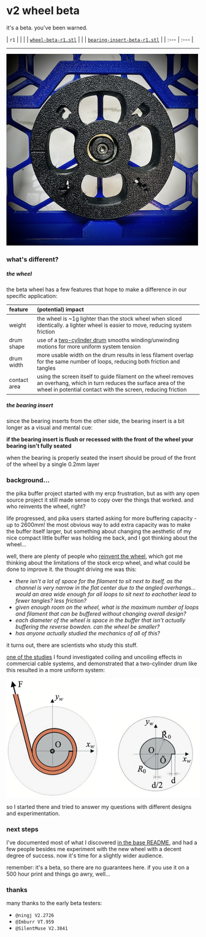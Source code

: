# v2 wheel beta

it's a beta.  you've been warned.

| `r1` | |
|      | [`wheel-beta-r1.stl`](./stl/wheel-beta-r1.stl) |
|      | [`bearing-insert-beta-r1.stl`](./stl/bearing-insert-beta-r1.stl) |
| :--- | :--- |


---

![beta wheel](./beta-wheel.png)

### what's different?

##### the wheel

the beta wheel has a few features that hope to make a difference in our specific application:

| feature      | (potential) impact                                                                                                                                                                      |
| :---         | :---                                                                                                                                                                                    |
| weight       | the wheel is ~1g lighter than the stock wheel when sliced identically.  a lighter wheel is easier to move, reducing system friction                                                     |
| drum shape   | use of a [two-cylinder drum](./JS0q4v-jom_v35_1_131.pdf) smooths winding/unwinding motions for more uniform system tension                                                              |
| drum width   | more usable width on the drum results in less filament overlap for the same number of loops, reducing both friction and tangles                                                         |
| contact area | using the screen itself to guide filament on the wheel removes an overhang, which in turn reduces the surface area of the wheel in potential contact with the screen, reducing friction | 

##### the bearing insert

since the bearing inserts from the other side, the bearing insert is a bit longer as a visual and mental cue:

**if the bearing insert is flush or recessed with the front of the wheel your bearing isn't fully seated**

when the bearing is properly seated the insert should be proud of the front of the wheel by a single 0.2mm layer


### background...

the pika buffer project started with my ercp frustration, but as with any open source project it still made sense to copy over the things that worked.  and who reinvents the wheel, right?

life progressed, and pika users started asking for more buffering capacity - up to 2600mm!  the most obvious way to add extra capacity was to make the buffer itself larger, but something about changing the aesthetic of my nice compact little buffer was holding me back, and I got thinking about the wheel...

well, there are plenty of people who [reinvent the wheel](https://en.wikipedia.org/wiki/Shark_Wheel), which got me thinking about the limitations of the stock ercp wheel, and what could be done to improve it.  the thought driving me was this:

- *there isn't a lot of space for the filament to sit next to itself, as the channel is very narrow in the flat center due to the angled overhangs... would an area wide enough for all loops to sit next to eachother lead to fewer tangles?  less friction?*
- *given enough room on the wheel, what is the maximum number of loops and filament that can be buffered without changing overall design?*
- *each diameter of the wheel is space in the buffer that isn't actually buffering the reverse bowden.  can the wheel be smaller?*
- *has anyone actually studied the mechanics of all of this?*

it turns out, there are scientists who study this stuff.

[one of the studies](./JS0q4v-jom_v35_1_131.pdf) I found investigated coiling and uncoiling effects in commercial cable systems, and demonstrated that a two-cylinder drum like this resulted in a more uniform system:

![drum](./drum.png)

so I started there and tried to answer my questions with different designs and experimentation.

### next steps

I've documented most of what I discovered [in the base README](../README.md#how-much-can-i-buffer), and had a few people besides me experiment with the new wheel with a decent degree of success.  now it's time for a slightly wider audience.

remember: it's a beta, so there are no guarantees here.  if you use it on a 500 hour print and things go awry, well...

### thanks

many thanks to the early beta testers:

- `@ningj V2.2726`
- `@Imburr VT.959`
- `@SilentMuse V2.3841`
